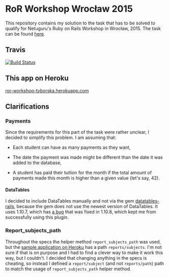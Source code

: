 RoR Workshop Wrocław 2015
================
This repository contains my solution to the task that has to be solved to qualify for Netuguru's Ruby on Rails Workshop in Wrocław, 2015. The task can be found [here](https://github.com/netguru-training/wroclaw-ror-workshops-2015-december).

Travis
-------------------------
[![Build Status](https://travis-ci.org/angelikatyborska/ror-workshop-task-wroclaw-2015.svg)](https://travis-ci.org/angelikatyborska/ror-workshop-task-wroclaw-2015)

This app on Heroku
-------------------------
[ror-workshop-tyborska.herokuapp.com](https://ror-workshop-tyborska.herokuapp.com/)

Clarifications
-------------------------

### Payments
Since the requirements for this part of the task were rather unclear, I decided to simplify this problem. I am assuming that:

- Each student can have as many payments as they want,

- The date the payment was made might be different than the date it was added to the database,

- A student has paid their tuition for the month if the total amount of payments made this month is higher than a given value (let's say, 42).

#### DataTables
I decided to include DataTables manually and not via the gem [datatables-rails](https://github.com/rweng/jquery-datatables-rails), because the gem does not use the newest version of DataTables. It uses 1.10.7, which has [a bug](https://github.com/DataTables/DataTables/issues/580)
 that was fixed in 1.10.8, which kept me from successfully using this plugin.
 
### Report_subjects_path
Throughout the specs the helper method `report_subjects_path` was used, but the [sample application on Heroku](http://ror-workshops.herokuapp.com) has a path `reports/subjects`. I'm not sure if that is on purpose and I had to find a clever way to make it work this way, but I couldn't. I decided that changing anything in the specs is cheating, so instead I defined a `report/subject` (and not `reports/path`) path to match the usage of `report_subjects_path` helper method.